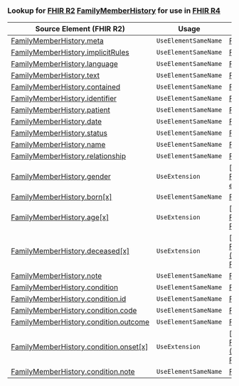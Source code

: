 ### Lookup for [FHIR R2](https://hl7.org/fhir/DSTU2/) [FamilyMemberHistory](https://hl7.org/fhir/DSTU2/FamilyMemberHistory.html) for use in [FHIR R4](https://hl7.org/fhir/R4/)

| Source Element (FHIR R2) | Usage | Target |
| -------------- | ----- | ------ |
| [FamilyMemberHistory.meta](https://hl7.org/fhir/DSTU2/FamilyMemberHistory.html#resource) | `UseElementSameName` | [FamilyMemberHistory.meta](https://hl7.org/fhir/R4/FamilyMemberHistory.html#resource) |
| [FamilyMemberHistory.implicitRules](https://hl7.org/fhir/DSTU2/FamilyMemberHistory.html#resource) | `UseElementSameName` | [FamilyMemberHistory.implicitRules](https://hl7.org/fhir/R4/FamilyMemberHistory.html#resource) |
| [FamilyMemberHistory.language](https://hl7.org/fhir/DSTU2/FamilyMemberHistory.html#resource) | `UseElementSameName` | [FamilyMemberHistory.language](https://hl7.org/fhir/R4/FamilyMemberHistory.html#resource) |
| [FamilyMemberHistory.text](https://hl7.org/fhir/DSTU2/FamilyMemberHistory.html#resource) | `UseElementSameName` | [FamilyMemberHistory.text](https://hl7.org/fhir/R4/FamilyMemberHistory.html#resource) |
| [FamilyMemberHistory.contained](https://hl7.org/fhir/DSTU2/FamilyMemberHistory.html#resource) | `UseElementSameName` | [FamilyMemberHistory.contained](https://hl7.org/fhir/R4/FamilyMemberHistory.html#resource) |
| [FamilyMemberHistory.identifier](https://hl7.org/fhir/DSTU2/FamilyMemberHistory.html#resource) | `UseElementSameName` | [FamilyMemberHistory.identifier](https://hl7.org/fhir/R4/FamilyMemberHistory.html#resource) |
| [FamilyMemberHistory.patient](https://hl7.org/fhir/DSTU2/FamilyMemberHistory.html#resource) | `UseElementSameName` | [FamilyMemberHistory.patient](https://hl7.org/fhir/R4/FamilyMemberHistory.html#resource) |
| [FamilyMemberHistory.date](https://hl7.org/fhir/DSTU2/FamilyMemberHistory.html#resource) | `UseElementSameName` | [FamilyMemberHistory.date](https://hl7.org/fhir/R4/FamilyMemberHistory.html#resource) |
| [FamilyMemberHistory.status](https://hl7.org/fhir/DSTU2/FamilyMemberHistory.html#resource) | `UseElementSameName` | [FamilyMemberHistory.status](https://hl7.org/fhir/R4/FamilyMemberHistory.html#resource) |
| [FamilyMemberHistory.name](https://hl7.org/fhir/DSTU2/FamilyMemberHistory.html#resource) | `UseElementSameName` | [FamilyMemberHistory.name](https://hl7.org/fhir/R4/FamilyMemberHistory.html#resource) |
| [FamilyMemberHistory.relationship](https://hl7.org/fhir/DSTU2/FamilyMemberHistory.html#resource) | `UseElementSameName` | [FamilyMemberHistory.relationship](https://hl7.org/fhir/R4/FamilyMemberHistory.html#resource) |
| [FamilyMemberHistory.gender](https://hl7.org/fhir/DSTU2/FamilyMemberHistory.html#resource) | `UseExtension` | [http://hl7.org/fhir/1.0/StructureDefinition/extension-FamilyMemberHistory.gender](StructureDefinition-ext-R2-FamilyMemberHistory.gender.html) |
| [FamilyMemberHistory.born[x]](https://hl7.org/fhir/DSTU2/FamilyMemberHistory.html#resource) | `UseElementSameName` | [FamilyMemberHistory.born[x]](https://hl7.org/fhir/R4/FamilyMemberHistory.html#resource) |
| [FamilyMemberHistory.age[x]](https://hl7.org/fhir/DSTU2/FamilyMemberHistory.html#resource) | `UseExtension` | [http://hl7.org/fhir/1.0/StructureDefinition/extension-FamilyMemberHistory.age](StructureDefinition-ext-R2-FamilyMemberHistory.age.html) |
| [FamilyMemberHistory.deceased[x]](https://hl7.org/fhir/DSTU2/FamilyMemberHistory.html#resource) | `UseExtension` | [http://hl7.org/fhir/1.0/StructureDefinition/extension-FamilyMemberHistory.deceased](StructureDefinition-ext-R2-FamilyMemberHistory.deceased.html) |
| [FamilyMemberHistory.note](https://hl7.org/fhir/DSTU2/FamilyMemberHistory.html#resource) | `UseElementSameName` | [FamilyMemberHistory.note](https://hl7.org/fhir/R4/FamilyMemberHistory.html#resource) |
| [FamilyMemberHistory.condition](https://hl7.org/fhir/DSTU2/FamilyMemberHistory.html#resource) | `UseElementSameName` | [FamilyMemberHistory.condition](https://hl7.org/fhir/R4/FamilyMemberHistory.html#resource) |
| [FamilyMemberHistory.condition.id](https://hl7.org/fhir/DSTU2/FamilyMemberHistory.html#resource) | `UseElementSameName` | [FamilyMemberHistory.condition.id](https://hl7.org/fhir/R4/FamilyMemberHistory.html#resource) |
| [FamilyMemberHistory.condition.code](https://hl7.org/fhir/DSTU2/FamilyMemberHistory.html#resource) | `UseElementSameName` | [FamilyMemberHistory.condition.code](https://hl7.org/fhir/R4/FamilyMemberHistory.html#resource) |
| [FamilyMemberHistory.condition.outcome](https://hl7.org/fhir/DSTU2/FamilyMemberHistory.html#resource) | `UseElementSameName` | [FamilyMemberHistory.condition.outcome](https://hl7.org/fhir/R4/FamilyMemberHistory.html#resource) |
| [FamilyMemberHistory.condition.onset[x]](https://hl7.org/fhir/DSTU2/FamilyMemberHistory.html#resource) | `UseExtension` | [http://hl7.org/fhir/1.0/StructureDefinition/extension-FamilyMemberHistory.condition.onset](StructureDefinition-ext-R2-FamilyMemberHistory.co.onset.html) |
| [FamilyMemberHistory.condition.note](https://hl7.org/fhir/DSTU2/FamilyMemberHistory.html#resource) | `UseElementSameName` | [FamilyMemberHistory.condition.note](https://hl7.org/fhir/R4/FamilyMemberHistory.html#resource) |
